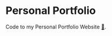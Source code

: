 # Personal Portfolio

Code to my Personal Portfolio Website [:wave:](http://rishabh3112.github.io/).
